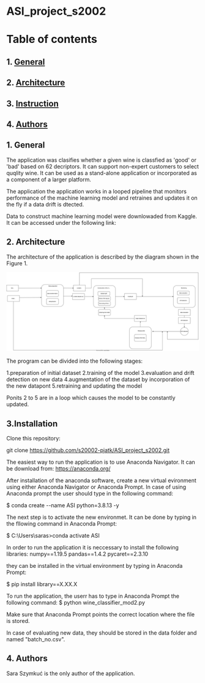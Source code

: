 # ASI_project_s2002
# Table of contents
## 1. [General](#general)
## 2. [Architecture](#architecture)
## 3. [Instruction](#instruction)
## 4. [Authors](#authors)

## 1. General <a name="general"></a>
The application was clasifies whether a given wine is classfied as 'good' or 'bad' based on 62 decriptors. It can support non-expert customers to select quqlity wine. It can be used as a stand-alone application or incorporated as a component of a larger platform. 

The application the application works in a looped pipeline that monitors performance of the machine learning model and retraines and updates it on the fly if a data drift is dtected. 

Data to construct machine learning model were downlowaded from Kaggle. It can be accessed under the following link:


## 2. Architecture <a name="architecture"></a>
The architecture of the application is described by the diagram shown in the Figure 1.

![Alt](architecture.drawio.svg)

The program can be divided into the following stages:

1.preparation of initial dataset
2.training of the model
3.evaluation and drift detection on new data
4.augmentation of the dataset by incorporation of the new datapont
5.retraining and updating the model

Ponits 2 to 5 are in a loop which causes the model to be  constantly updated.


## 3.Installation <a name="instruction"></a>

Clone this repository:

git clone https://github.com/s20002-pjatk/ASI_project_s2002.git

The easiest way to run the application is to use Anaconda Navigator. It can be download from: https://anaconda.org/ 

After installation of the anaconda software, create a new virtual evironment using either Anaconda Navigator or Anaconda Prompt.
In case of using Anaconda prompt the user should type in the following command:

$ conda create --name ASI python=3.8.13 -y

The next step is to activate the new environmet. It can be done by typing in the fllowing command in Anaconda Prompt:

$ C:\Users\saras>conda activate ASI

In order to run the application it is neccessary to install the following libraries:
numpy==1.19.5
pandas==1.4.2
pycaret==2.3.10
  
they can be  installed in the virtual environment by typing in Anaconda Prompt:

$ pip install library==X.XX.X

To run the application, the userr has to type in  Anaconda Prompt the following command:
$ python wine_classifier_mod2.py

Make sure that Anaconda Prompt points the correct location where the file is stored. 

In case of evaluating new data, they should be stored in the data folder and named "batch_no.csv".

  
## 4. Authors <a name="authors"></a>
Sara Szymkuć is the only author of the application.
